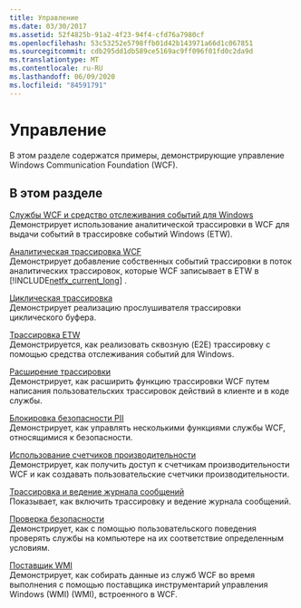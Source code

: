 ```yaml
---
title: Управление
ms.date: 03/30/2017
ms.assetid: 52f4825b-91a2-4f23-94f4-cfd76a7980cf
ms.openlocfilehash: 53c53252e5798ffb01d42b143971a66d1c067851
ms.sourcegitcommit: cdb295dd1db589ce5169ac9ff096f01fd0c2da9d
ms.translationtype: MT
ms.contentlocale: ru-RU
ms.lasthandoff: 06/09/2020
ms.locfileid: "84591791"
---
```

# <a name="management"></a>Управление
В этом разделе содержатся примеры, демонстрирующие управление Windows Communication Foundation (WCF).  
  
## <a name="in-this-section"></a>В этом разделе  
 [Службы WCF и средство отслеживания событий для Windows](wcf-services-and-event-tracing-for-windows.md)  
 Демонстрирует использование аналитической трассировки в WCF для выдачи событий в трассировке событий Windows (ETW).  
  
 [Аналитическая трассировка WCF](wcf-analytic-tracing.md)  
 Демонстрирует добавление собственных событий трассировки в поток аналитических трассировок, которые WCF записывает в ETW в [!INCLUDE[netfx_current_long](../../../../includes/netfx-current-long-md.md)] .  
  
 [Циклическая трассировка](circular-tracing.md)  
 Демонстрирует реализацию прослушивателя трассировки циклического буфера.  
  
 [Трассировка ETW](etw-tracing.md)  
 Демонстрируется, как реализовать сквозную (E2E) трассировку с помощью средства отслеживания событий для Windows.  
  
 [Расширение трассировки](extending-tracing.md)  
 Демонстрирует, как расширить функцию трассировки WCF путем написания пользовательских трассировок действий в клиенте и в коде службы.  
  
 [Блокировка безопасности PII](pii-security-lockdown.md)  
 Демонстрирует, как управлять несколькими функциями службы WCF, относящимися к безопасности.  
  
 [Использование счетчиков производительности](using-performance-counters.md)  
 Демонстрирует, как получить доступ к счетчикам производительности WCF и как создавать пользовательские счетчики производительности.  
  
 [Трассировка и ведение журнала сообщений](tracing-and-message-logging.md)  
 Показывает, как включить трассировку и ведение журнала сообщений.  
  
 [Проверка безопасности](security-validation.md)  
 Демонстрирует, как с помощью пользовательского поведения проверять службы на компьютере на их соответствие определенным условиям.  
  
 [Поставщик WMI](wmi-provider.md)  
 Демонстрирует, как собирать данные из служб WCF во время выполнения с помощью поставщика инструментарий управления Windows (WMI) (WMI), встроенного в WCF.
